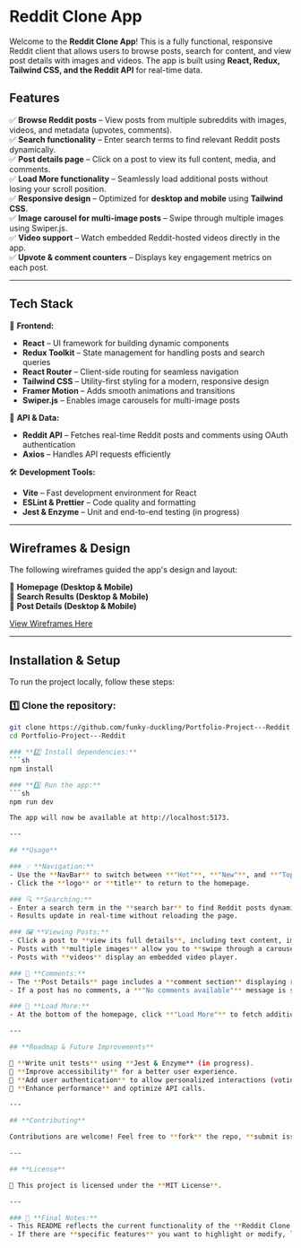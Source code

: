 # **Reddit Clone App**  

Welcome to the **Reddit Clone App**! This is a fully functional, responsive Reddit client that allows users to browse posts, search for content, and view post details with images and videos. The app is built using **React, Redux, Tailwind CSS, and the Reddit API** for real-time data.  

## **Features**  

✅ **Browse Reddit posts** – View posts from multiple subreddits with images, videos, and metadata (upvotes, comments).  
✅ **Search functionality** – Enter search terms to find relevant Reddit posts dynamically.  
✅ **Post details page** – Click on a post to view its full content, media, and comments.  
✅ **Load More functionality** – Seamlessly load additional posts without losing your scroll position.  
✅ **Responsive design** – Optimized for **desktop and mobile** using **Tailwind CSS**.  
✅ **Image carousel for multi-image posts** – Swipe through multiple images using Swiper.js.  
✅ **Video support** – Watch embedded Reddit-hosted videos directly in the app.  
✅ **Upvote & comment counters** – Displays key engagement metrics on each post.  

---

## **Tech Stack**  

🚀 **Frontend:**  
- **React** – UI framework for building dynamic components  
- **Redux Toolkit** – State management for handling posts and search queries  
- **React Router** – Client-side routing for seamless navigation  
- **Tailwind CSS** – Utility-first styling for a modern, responsive design  
- **Framer Motion** – Adds smooth animations and transitions  
- **Swiper.js** – Enables image carousels for multi-image posts  

🔗 **API & Data:**  
- **Reddit API** – Fetches real-time Reddit posts and comments using OAuth authentication  
- **Axios** – Handles API requests efficiently  

🛠 **Development Tools:**  
- **Vite** – Fast development environment for React  
- **ESLint & Prettier** – Code quality and formatting  
- **Jest & Enzyme** – Unit and end-to-end testing (in progress)  

---

## **Wireframes & Design**  

The following wireframes guided the app's design and layout:  

📌 **Homepage (Desktop & Mobile)**  
📌 **Search Results (Desktop & Mobile)**  
📌 **Post Details (Desktop & Mobile)**  

[View Wireframes Here](#src/assets/wireframes) 

---

## **Installation & Setup**  

To run the project locally, follow these steps:  

### **1️⃣ Clone the repository:**  
```sh
git clone https://github.com/funky-duckling/Portfolio-Project---Reddit.git
cd Portfolio-Project---Reddit

### **2️⃣ Install dependencies:**
```sh
npm install

### **3️⃣ Run the app:**
```sh
npm run dev

The app will now be available at http://localhost:5173.

---

## **Usage**  

### 💡 **Navigation:**  
- Use the **NavBar** to switch between **"Hot"**, **"New"**, and **"Top"** posts.  
- Click the **logo** or **title** to return to the homepage.  

### 🔍 **Searching:**  
- Enter a search term in the **search bar** to find Reddit posts dynamically.  
- Results update in real-time without reloading the page.  

### 🖼 **Viewing Posts:**  
- Click a post to **view its full details**, including text content, images, or videos.  
- Posts with **multiple images** allow you to **swipe through a carousel**.  
- Posts with **videos** display an embedded video player.  

### 💬 **Comments:**  
- The **Post Details** page includes a **comment section** displaying real-time comments.  
- If a post has no comments, a **"No comments available"** message is shown.  

### 📜 **Load More:**  
- At the bottom of the homepage, click **"Load More"** to fetch additional posts **without losing scroll position**.  

---

## **Roadmap & Future Improvements**  

🔹 **Write unit tests** using **Jest & Enzyme** (in progress).  
🔹 **Improve accessibility** for a better user experience.  
🔹 **Add user authentication** to allow personalized interactions (voting, commenting).  
🔹 **Enhance performance** and optimize API calls.  

---

## **Contributing**  

Contributions are welcome! Feel free to **fork** the repo, **submit issues**, or **open pull requests** to help improve the app.  

---

## **License**  

📜 This project is licensed under the **MIT License**.  

---

### 🎯 **Final Notes:**  
- This README reflects the current functionality of the **Reddit Clone App**.  
- If there are **specific features** you want to highlight or modify, let me know! 🚀  

